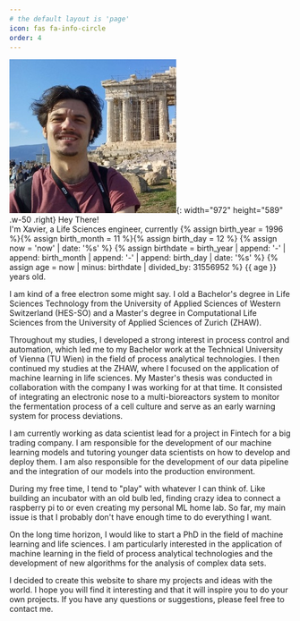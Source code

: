 ```yaml
---
# the default layout is 'page'
icon: fas fa-info-circle
order: 4
---
```

![Desktop View](/assets/images/me.jpg){: width="972" height="589" .w-50 .right}
Hey There!  
I'm Xavier, a Life Sciences engineer, currently  {% assign birth_year = 1996 %}{% assign birth_month = 11 %}{% assign birth_day = 12 %}
{% assign now = 'now' | date: '%s' %}
{% assign birthdate = birth_year | append: '-' | append: birth_month | append: '-' | append: birth_day | date: '%s' %}
{% assign age = now | minus: birthdate | divided_by: 31556952 %}
{{ age }} years old.

I am kind of a free electron some might say. I old a Bachelor's degree in Life Sciences Technology from the University of Applied Sciences of Western Switzerland (HES-SO) and a Master's degree in Computational Life Sciences from the University of Applied Sciences of Zurich (ZHAW).

Throughout my studies, I developed a strong interest in process control and automation, which led me to my Bachelor work at the Technical University of Vienna (TU Wien) in the field of process analytical technologies. I then continued my studies at the ZHAW, where I focused on the application of machine learning in life sciences. My Master's thesis was conducted in collaboration with the company I was working for at that time. It consisted of integrating an electronic nose to a multi-bioreactors system to monitor the fermentation process of a cell culture and serve as an early warning system for process deviations.

I am currently working as data scientist lead for a project in Fintech for a big trading company. I am responsible for the development of our machine learning models and tutoring younger data scientists on how to develop and deploy them. I am also responsible for the development of our data pipeline and the integration of our models into the production environment.

During my free time, I tend to "play" with whatever I can think of. Like building an incubator with an old bulb led, finding crazy idea to connect a raspberry pi to or even creating my personal ML home lab. So far, my main issue is that I probably don't have enough time to do everything I want.

On the long time horizon, I would like to start a PhD in the field of machine learning and life sciences. I am particularly interested in the application of machine learning in the field of process analytical technologies and the development of new algorithms for the analysis of complex data sets.

I decided to create this website to share my projects and ideas with the world. I hope you will find it interesting and that it will inspire you to do your own projects. If you have any questions or suggestions, please feel free to contact me.

    